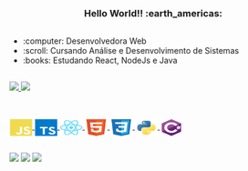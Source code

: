## 
<h3 align="center">Hello World!! :earth_americas:	 </h3>

##

<ul>
<li>:computer: Desenvolvedora Web</li>
<li>:scroll: Cursando Análise e Desenvolvimento de Sistemas</li>
<li>:books: Estudando React, NodeJs e Java</li>

</ul>

##

<div align="left">
  <a href="https://github.com/emanuellyfernandes">
  <img height="160em" src="https://github-readme-stats.vercel.app/api?username=emanuellyfernandes&show_icons=true&theme=panda&include_all_commits=true&count_private=true"/>  <img height="160em" src="https://github-readme-stats.vercel.app/api/top-langs/?username=emanuellyfernandes&layout=compact&langs_count=7&theme=panda"/>
</div>
  
  ##
<div style="display: inline_block"><br>
  <img align="center" alt="Rafa-Js" height="30" width="40" src="https://raw.githubusercontent.com/devicons/devicon/master/icons/javascript/javascript-plain.svg">
  <img align="center" alt="Rafa-Ts" height="30" width="40" src="https://raw.githubusercontent.com/devicons/devicon/master/icons/typescript/typescript-plain.svg">
  <img align="center" alt="Rafa-React" height="30" width="40" src="https://raw.githubusercontent.com/devicons/devicon/master/icons/react/react-original.svg">
  <img align="center" alt="Rafa-HTML" height="30" width="40" src="https://raw.githubusercontent.com/devicons/devicon/master/icons/html5/html5-original.svg">
  <img align="center" alt="Rafa-CSS" height="30" width="40" src="https://raw.githubusercontent.com/devicons/devicon/master/icons/css3/css3-original.svg">
  <img align="center" alt="Rafa-Python" height="30" width="40" src="https://raw.githubusercontent.com/devicons/devicon/master/icons/python/python-original.svg">
  <img align="center" alt="Rafa-Csharp" height="30" width="40" src="https://raw.githubusercontent.com/devicons/devicon/master/icons/csharp/csharp-original.svg">
    
  ##
 
<div> 
  
  <a href="https://www.instagram.com/emanuellyfernandes1/" target="_blank"><img src="https://img.shields.io/badge/-Instagram-%23E4405F?style=for-the-badge&logo=instagram&logoColor=white" target="_blank"></a>  <a href = "mailto:emanuellymbf22@gmail.com"><img src="https://img.shields.io/badge/-Gmail-%23333?style=for-the-badge&logo=gmail&logoColor=white" target="_blank"></a>  <a href="https://www.linkedin.com/in/emanuelly-fernandes-a734a3203?originalSubdomain=br" target="_blank"><img src="https://img.shields.io/badge/-LinkedIn-%230077B5?style=for-the-badge&logo=linkedin&logoColor=white" target="_blank"></a> 
  
 
</div>
